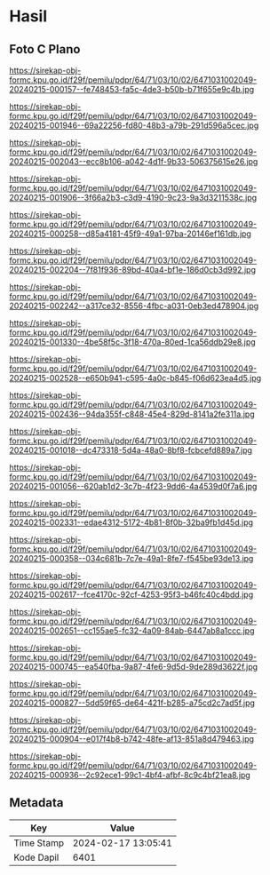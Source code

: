 # Hasil

## Foto C Plano

https://sirekap-obj-formc.kpu.go.id/f29f/pemilu/pdpr/64/71/03/10/02/6471031002049-20240215-000157--fe748453-fa5c-4de3-b50b-b71f655e9c4b.jpg

https://sirekap-obj-formc.kpu.go.id/f29f/pemilu/pdpr/64/71/03/10/02/6471031002049-20240215-001946--69a22256-fd80-48b3-a79b-291d596a5cec.jpg

https://sirekap-obj-formc.kpu.go.id/f29f/pemilu/pdpr/64/71/03/10/02/6471031002049-20240215-002043--ecc8b106-a042-4d1f-9b33-506375615e26.jpg

https://sirekap-obj-formc.kpu.go.id/f29f/pemilu/pdpr/64/71/03/10/02/6471031002049-20240215-001906--3f66a2b3-c3d9-4190-9c23-9a3d3211538c.jpg

https://sirekap-obj-formc.kpu.go.id/f29f/pemilu/pdpr/64/71/03/10/02/6471031002049-20240215-000258--d85a4181-45f9-49a1-97ba-20146ef161db.jpg

https://sirekap-obj-formc.kpu.go.id/f29f/pemilu/pdpr/64/71/03/10/02/6471031002049-20240215-002204--7f81f936-89bd-40a4-bf1e-186d0cb3d992.jpg

https://sirekap-obj-formc.kpu.go.id/f29f/pemilu/pdpr/64/71/03/10/02/6471031002049-20240215-002242--a317ce32-8556-4fbc-a031-0eb3ed478904.jpg

https://sirekap-obj-formc.kpu.go.id/f29f/pemilu/pdpr/64/71/03/10/02/6471031002049-20240215-001330--4be58f5c-3f18-470a-80ed-1ca56ddb29e8.jpg

https://sirekap-obj-formc.kpu.go.id/f29f/pemilu/pdpr/64/71/03/10/02/6471031002049-20240215-002528--e650b941-c595-4a0c-b845-f06d623ea4d5.jpg

https://sirekap-obj-formc.kpu.go.id/f29f/pemilu/pdpr/64/71/03/10/02/6471031002049-20240215-002436--94da355f-c848-45e4-829d-8141a2fe311a.jpg

https://sirekap-obj-formc.kpu.go.id/f29f/pemilu/pdpr/64/71/03/10/02/6471031002049-20240215-001018--dc473318-5d4a-48a0-8bf8-fcbcefd889a7.jpg

https://sirekap-obj-formc.kpu.go.id/f29f/pemilu/pdpr/64/71/03/10/02/6471031002049-20240215-001056--620ab1d2-3c7b-4f23-9dd6-4a4539d0f7a6.jpg

https://sirekap-obj-formc.kpu.go.id/f29f/pemilu/pdpr/64/71/03/10/02/6471031002049-20240215-002331--edae4312-5172-4b81-8f0b-32ba9fb1d45d.jpg

https://sirekap-obj-formc.kpu.go.id/f29f/pemilu/pdpr/64/71/03/10/02/6471031002049-20240215-000358--034c681b-7c7e-49a1-8fe7-f545be93de13.jpg

https://sirekap-obj-formc.kpu.go.id/f29f/pemilu/pdpr/64/71/03/10/02/6471031002049-20240215-002617--fce4170c-92cf-4253-95f3-b46fc40c4bdd.jpg

https://sirekap-obj-formc.kpu.go.id/f29f/pemilu/pdpr/64/71/03/10/02/6471031002049-20240215-002651--cc155ae5-fc32-4a09-84ab-6447ab8a1ccc.jpg

https://sirekap-obj-formc.kpu.go.id/f29f/pemilu/pdpr/64/71/03/10/02/6471031002049-20240215-000745--ea540fba-9a87-4fe6-9d5d-9de289d3622f.jpg

https://sirekap-obj-formc.kpu.go.id/f29f/pemilu/pdpr/64/71/03/10/02/6471031002049-20240215-000827--5dd59f65-de64-421f-b285-a75cd2c7ad5f.jpg

https://sirekap-obj-formc.kpu.go.id/f29f/pemilu/pdpr/64/71/03/10/02/6471031002049-20240215-000904--e017f4b8-b742-48fe-af13-851a8d479463.jpg

https://sirekap-obj-formc.kpu.go.id/f29f/pemilu/pdpr/64/71/03/10/02/6471031002049-20240215-000936--2c92ece1-99c1-4bf4-afbf-8c9c4bf21ea8.jpg


## Metadata

| Key        | Value               |
| ---------- | ------------------- |
| Time Stamp | 2024-02-17 13:05:41 |
| Kode Dapil | 6401                |



